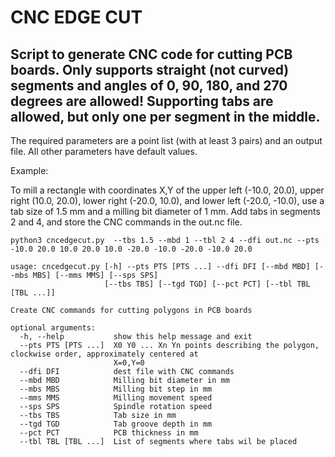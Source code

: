# CNC EDGE CUT

## Script to generate CNC code for cutting PCB boards. Only supports straight (not curved) segments and angles of 0, 90, 180, and 270 degrees are allowed! Supporting tabs are allowed, but only one per segment in the middle.

The required parameters are a point list (with at least 3 pairs) and an output file. All other parameters have default values.

Example:

To mill a rectangle with coordinates X,Y of the upper left (-10.0, 20.0), upper right (10.0, 20.0), lower right (-20.0, 10.0), and lower left (-20.0, -10.0), use a tab size of 1.5 mm and a milling bit diameter of 1 mm. Add tabs in segments 2 and 4, and store the CNC commands in the out.nc file.

~~~
python3 cncedgecut.py  --tbs 1.5 --mbd 1 --tbl 2 4 --dfi out.nc --pts -10.0 20.0 10.0 20.0 10.0 -20.0 -10.0 -20.0 -10.0 20.0
~~~

~~~
usage: cncedgecut.py [-h] --pts PTS [PTS ...] --dfi DFI [--mbd MBD] [--mbs MBS] [--mms MMS] [--sps SPS]
                     [--tbs TBS] [--tgd TGD] [--pct PCT] [--tbl TBL [TBL ...]]

Create CNC commands for cutting polygons in PCB boards

optional arguments:
  -h, --help           show this help message and exit
  --pts PTS [PTS ...]  X0 Y0 ... Xn Yn points describing the polygon, clockwise order, approximately centered at
                       X=0,Y=0
  --dfi DFI            dest file with CNC commands
  --mbd MBD            Milling bit diameter in mm
  --mbs MBS            Milling bit step in mm
  --mms MMS            Milling movement speed
  --sps SPS            Spindle rotation speed
  --tbs TBS            Tab size in mm
  --tgd TGD            Tab groove depth in mm
  --pct PCT            PCB thickness in mm
  --tbl TBL [TBL ...]  List of segments where tabs wil be placed
~~~
